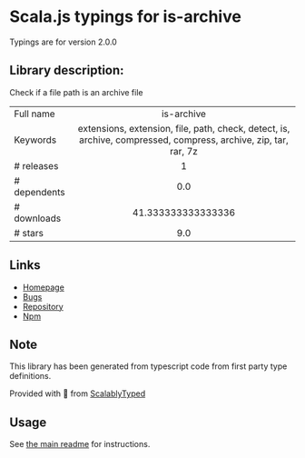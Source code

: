 
# Scala.js typings for is-archive

Typings are for version 2.0.0

## Library description:
Check if a file path is an archive file

|                    |                 |
| ------------------ | :-------------: |
| Full name          | is-archive |
| Keywords           | extensions, extension, file, path, check, detect, is, archive, compressed, compress, archive, zip, tar, rar, 7z |
| # releases         | 1 |
| # dependents       | 0.0 |
| # downloads        | 41.333333333333336 |
| # stars            | 9.0 |

## Links
- [Homepage](https://github.com/sindresorhus/is-archive#readme)
- [Bugs](https://github.com/sindresorhus/is-archive/issues)
- [Repository](https://github.com/sindresorhus/is-archive)
- [Npm](https://www.npmjs.com/package/is-archive)
    


## Note
This library has been generated from typescript code from first party type definitions.

Provided with :purple_heart: from [ScalablyTyped](https://github.com/oyvindberg/ScalablyTyped)

## Usage
See [the main readme](../../readme.md) for instructions.


